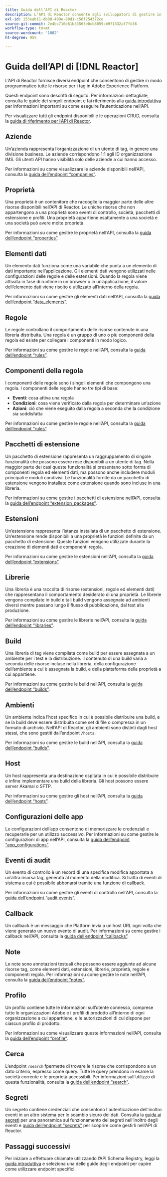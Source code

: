 ```yaml
---
title: Guida dell’API di Reactor
description: L’API di Reactor consente agli sviluppatori di gestire in modo programmatico tutte le risorse per i tag in Adobe Experience Platform. Segui questa guida per scoprire come eseguire operazioni chiave utilizzando l’API.
exl-id: 153eab11-db08-499e-80d1-c56f254372ce
source-git-commit: 7e4bc716e61b33563e0cb8059cb9f1332af7fd36
workflow-type: tm+mt
source-wordcount: '1082'
ht-degree: 95%

---
```


# Guida dell’API di [!DNL Reactor]

L’API di Reactor fornisce diversi endpoint che consentono di gestire in modo programmatico tutte le risorse per i tag in Adobe Experience Platform.

Questi endpoint sono descritti di seguito. Per informazioni dettagliate, consulta le guide dei singoli endpoint e fai riferimento alla [guida introduttiva](./getting-started.md) per informazioni importanti su come eseguire l’autenticazione nell’API.

Per visualizzare tutti gli endpoint disponibili e le operazioni CRUD, consulta la [guida di riferimento per l’API di Reactor](https://www.adobe.io/experience-platform-apis/references/reactor/).

## Aziende

Un’azienda rappresenta l’organizzazione di un utente di tag, in genere una divisione business. Le aziende corrispondono 1:1 agli ID organizzazione IMS. Gli utenti API hanno visibilità solo delle aziende a cui hanno accesso.

Per informazioni su come visualizzare le aziende disponibili nell’API, consulta la [guida dell’endpoint “companies”](./endpoints/companies.md).

## Proprietà

Una proprietà è un contenitore che raccoglie la maggior parte delle altre risorse disponibili nell’API di Reactor. Le uniche risorse che non appartengono a una proprietà sono eventi di controllo, società, pacchetti di estensione e profili. Una proprietà appartiene esattamente a una società e una società può avere molte proprietà.

Per informazioni su come gestire le proprietà nell’API, consulta la [guida dell’endpoint “properties”](./endpoints/properties.md).

## Elementi dati

Un elemento dati funziona come una variabile che punta a un elemento di dati importante nell’applicazione. Gli elementi dati vengono utilizzati nelle configurazioni delle regole e delle estensioni. Quando la regola viene attivata in fase di runtime in un browser o in un’applicazione, il valore dell’elemento dati viene risolto e utilizzato all’interno della regola.

Per informazioni su come gestire gli elementi dati nell’API, consulta la [guida dell’endpoint “data_elements”](./endpoints/data-elements.md).

## Regole

Le regole controllano il comportamento delle risorse contenute in una libreria distribuita. Una regola è un gruppo di uno o più componenti della regola ed esiste per collegare i componenti in modo logico.

Per informazioni su come gestire le regole nell’API, consulta la [guida dell’endpoint “rules”](./endpoints/rules.md).

## Componenti della regola

I componenti delle regole sono i singoli elementi che compongono una regola. I componenti delle regole hanno tre tipi di base:

* **Eventi**: cosa attiva una regola
* **Condizioni**: cosa viene verificato dalla regola per determinare un’azione
* **Azioni**: ciò che viene eseguito dalla regola a seconda che la condizione sia soddisfatta

Per informazioni su come gestire le regole nell’API, consulta la [guida dell’endpoint “rules”](./endpoints/rules.md).

## Pacchetti di estensione

Un pacchetto di estensione rappresenta un raggruppamento di singole funzionalità che possono essere rese disponibili a un utente di tag. Nella maggior parte dei casi queste funzionalità si presentano sotto forma di componenti regola ed elementi dati, ma possono anche includere moduli principali e moduli condivisi. Le funzionalità fornite da un pacchetto di estensione vengono installate come estensione quando sono incluse in una libreria.

Per informazioni su come gestire i pacchetti di estensione nell’API, consulta la [guida dell’endpoint “extension_packages”](./endpoints/extension-packages.md).

## Estensioni

Un’estensione rappresenta l’istanza installata di un pacchetto di estensione. Un’estensione rende disponibili a una proprietà le funzioni definite da un pacchetto di estensione. Queste funzioni vengono utilizzate durante la creazione di elementi dati e componenti regola.

Per informazioni su come gestire le estensioni nell’API, consulta la [guida dell’endpoint “extensions”](./endpoints/extensions.md).

## Librerie

Una libreria è una raccolta di risorse (estensioni, regole ed elementi dati) che rappresentano il comportamento desiderato di una proprietà. Le librerie vengono compilate in build e tali build vengono assegnate ad ambienti diversi mentre passano lungo il flusso di pubblicazione, dal test alla produzione.

Per informazioni su come gestire le librerie nell’API, consulta la [guida dell’endpoint “libraries”](./endpoints/libraries.md).

## Build

Una libreria di tag viene compilata come build per essere assegnata a un ambiente per i test e la distribuzione. Il contenuto di una build varia a seconda delle risorse incluse nella libreria, della configurazione dell’ambiente a cui è assegnata la build, e della piattaforma della proprietà a cui appartiene.

Per informazioni su come gestire le build nell’API, consulta la [guida dell’endpoint “builds”](./endpoints/builds.md).

## Ambienti

Un ambiente indica l’host specifico in cui è possibile distribuire una build, e se la build deve essere distribuita come set di file o compressa in un formato di archivio. Nell’API di Reactor, gli ambienti sono distinti dagli host stessi, che sono gestiti dall’endpoint `/hosts`.

Per informazioni su come gestire le build nell’API, consulta la [guida dell’endpoint “builds”](./endpoints/builds.md).

## Host

Un host rappresenta una destinazione ospitata in cui è possibile distribuire e infine implementare una build della libreria. Gli host possono essere server Akamai o SFTP.

Per informazioni su come gestire gli host nell’API, consulta la [guida dell’endpoint “hosts”](./endpoints/hosts.md).

## Configurazioni delle app

Le configurazioni dell’app consentono di memorizzare le credenziali e recuperarle per un utilizzo successivo. Per informazioni su come gestire le configurazioni di app nell’API, consulta la [guida dell’endpoint “app_configurations”](./endpoints/app-configurations.md).

## Eventi di audit

Un evento di controllo è un record di una specifica modifica apportata a un’altra risorsa tag, generata al momento della modifica. Si tratta di eventi di sistema a cui è possibile abbonarsi tramite una funzione di callback.

Per informazioni su come gestire gli eventi di controllo nell’API, consulta la [guida dell’endpoint “audit events”](./endpoints/audit-events.md).

## Callback

Un callback è un messaggio che Platform invia a un host URL ogni volta che viene generato un nuovo evento di audit. Per informazioni su come gestire i callback nell’API, consulta la [guida dell’endpoint “callbacks”](./endpoints/callbacks.md).

## Note

Le note sono annotazioni testuali che possono essere aggiunte ad alcune risorse tag, come elementi dati, estensioni, librerie, proprietà, regole e componenti regola. Per informazioni su come gestire le note nell’API, consulta la [guida dell’endpoint “notes”](./endpoints/notes.md).

## Profilo

Un profilo contiene tutte le informazioni sull’utente connesso, comprese tutte le organizzazioni Adobe e i profili di prodotto all’interno di ogni organizzazione a cui apparttiene, e le autorizzazioni di cui dispone per ciascun profilo di prodotto.

Per informazioni su come visualizzare queste informazioni nell’API, consulta la [guida dell’endpoint “profile”](./endpoints/profile.md).

## Cerca

L’endpoint `/search` fpermette di trovare le risorse che corrispondono a un dato criterio, espresso come query. Tutte le query prendono in esame la società corrente e le proprietà accessibili. Per informazioni sull’utilizzo di questa funzionalità, consulta la [guida dell’endpoint “search”](./endpoints/search.md).

## Segreti

Un segreto contiene credenziali che consentono l&#39;autenticazione dell&#39;inoltro eventi in un altro sistema per lo scambio sicuro dei dati. Consulta la [guida ai segreti](./guides/secrets.md) per una panoramica sul funzionamento dei segreti nell’inoltro degli eventi e [guida dell’endpoint &quot;secrets&quot;](./endpoints/secrets.md) per scoprire come gestirli nell’API di Reactor.

## Passaggi successivi

Per iniziare a effettuare chiamate utilizzando l’API Schema Registry, leggi la [guida introduttiva](./getting-started.md) e seleziona una delle guide degli endpoint per capire come utilizzare endpoint specifici.
